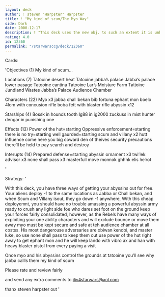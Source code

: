 ```yaml
---
layout: deck
author: ! steven "Harpster" Harpster
title: ! "My kind of scum/The Myo Way"
side: Dark
date: 2000-12-17
description: ! "This deck uses the new obj. to such an extent it is unbeleivableYou battle me I battle you and I retreive it all back in due time.He HE"
rating: 4.0
id: 12360
permalink: "/starwarsccg/deck/12360"
---
```

Cards: 

'Objectives (1)
My kind of scum...

Locations (7)
Tatooine desert heat
Tatooine jabba’s palace
Jabba’s palace lower pasage
Tatooine cantina
Tatooine Lar’s Moisture Farm
Tattoine Jundland Wastes
Jabba’s Palace Audience Chamber

Characters (22)
Myo x3
jabba
chall bekan
bib fortuna
ephant mon
boelo
4lom with concusion rifle
boba fett with blaster rifle
abyssin x12

Starships (4)
Bossk in hounds tooth
Ig88 in ig2000
zuckuss in mist hunter
dengar in punishing one

Effects (13)
Power of the hut=starting
Oppressive enforcement=starting
there is no try=starting
well gaurded=starting
scum and villany x2
hutt influence
come here you big coward
den of theives
security precautions
there’ll be held to pay
search and destroy

Interupts (14)
Prepared defense=starting
abyssin ornament x3
twi’lek advisor x3
none shall pass x3
masterfull move
monnok
ghhhk
elis helrot

'

Strategy: '

With this deck, you have three ways of getting your abyssins out for free. Your aliens deploy -1 to the same locations as Jabba or Chall bekan, and when Scum and Villany isout, they go down -1 anywhere, With this cheap deployemnt, you should have no trouble amassing a powerful abyssin army ready to crush any light side foe who dares set foot on the ground keep your forces fairly consolidated, however, as the Rebels have many ways of exploiting your one ability characters and will exclude bounce or move them away myo must be kept secure and safe at teh audience chamber at all costss. His most dangerouse adversaries are obiwan kenobi, and master luke, so use none shall pass to keep them out use power of the hut right away to get ephant mon and he will keep lando with vibro ax and han with heavy blaster pistol from every paying a visit

Once myo and his abyssins control the grounds at tatooine you’ll see why jabba callls them my kind of scum

Please rate and review fairly

and send any extra comments to iliv4starwars@aol.com

thanx
steven harpster
out '
